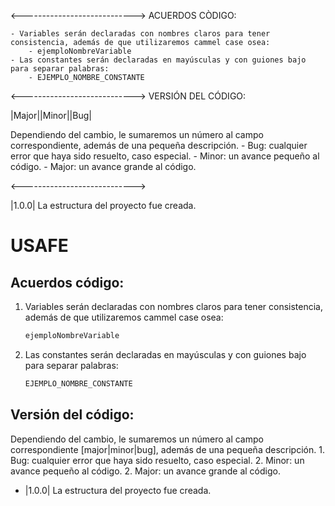 <---------------------------->
ACUERDOS CÒDIGO:

    - Variables serán declaradas con nombres claros para tener consistencia, además de que utilizaremos cammel case osea:
        - ejemploNombreVariable
    - Las constantes serán declaradas en mayúsculas y con guiones bajo para separar palabras:
        - EJEMPLO_NOMBRE_CONSTANTE
    
<---------------------------->
VERSIÓN DEL CÓDIGO:

|Major||Minor||Bug|

Dependiendo del cambio, le sumaremos un número al campo correspondiente, además de una pequeña descripción.
    - Bug: cualquier error que haya sido resuelto, caso especial. 
    - Minor: un avance pequeño al código.
    - Major: un avance grande al código.

<---------------------------->

|1.0.0| La estructura del proyecto fue creada. 

# USAFE

## Acuerdos código:
 
1. Variables serán declaradas con nombres claros para tener consistencia, además de que utilizaremos cammel case osea:
    ```sh
    ejemploNombreVariable
    ```
2. Las constantes serán declaradas en mayúsculas y con guiones bajo para separar palabras:
    ```sh
    EJEMPLO_NOMBRE_CONSTANTE
    ```

## Versión del código:

Dependiendo del cambio, le sumaremos un número al campo correspondiente [major|minor|bug], además de una pequeña descripción.
    1. Bug: cualquier error que haya sido resuelto, caso especial. 
    2. Minor: un avance pequeño al código.
    2. Major: un avance grande al código.

* |1.0.0| La estructura del proyecto fue creada. 


